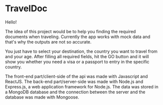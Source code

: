 # TravelDoc

Hello!

The idea of this project would be to help you finding the required documents when traveling. Currently the app works with mock data and that's why the outputs are not so accurate. 

You just have to select your destination, the country you want to travel from and your age. After filling all required fields, hit the GO button and it will show you whether you need a visa or a passport to entry in the specific country. 

The front-end part/client-side of the api was made with Javascript and ReactJS. The back-end part/server-side was made with Node.js and Express.js, a web application framework for Node.js. The data was stored in a MongoDB database and the connection between the server and the database was made with Mongoose.
